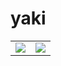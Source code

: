 # yaki

<table>
  <body>
    <tr>
      <td width="50%" align="center">
        <a href="https://github.com/anuraghazra/github-readme-stats">
          <img align="center" src="https://github-readme-stats.vercel.app/api?username=yakiee&show_icons=true&theme=radical" />
        </a>
      </td>
      <td>
        <a href="https://github.com/anuraghazra/convoychat">
          <img align="center" src="https://github-readme-stats.vercel.app/api/top-langs/?username=yakiee&repo=github-readme-stats&layout=compact&theme=radical&hide_border=true" />
        </a>
      </td>
    </tr>
  </body>
</table>


